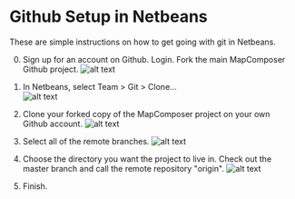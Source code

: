 # Github Setup in Netbeans

These are simple instructions on how to get going with git in Netbeans. 

0. Sign up for an account on Github. Login. Fork the main MapComposer Github project.
![alt text](https://raw.github.com/hallahan/MapComposer/master/docs/github-setup-img/0-fork.png)

1. In Netbeans, select Team > Git > Clone...<br/>
![alt text](https://raw.github.com/hallahan/MapComposer/master/docs/github-setup-img/1-clone.png)

2. Clone your forked copy of the MapComposer project on your own Github account.
![alt text](https://raw.github.com/hallahan/MapComposer/master/docs/github-setup-img/2-clone-dialog.png)

3. Select all of the remote branches.
![alt text](https://raw.github.com/hallahan/MapComposer/master/docs/github-setup-img/3-branch.png)

4. Choose the directory you want the project to live in. Check out the master branch and call the remote repository "origin".
![alt text](https://raw.github.com/hallahan/MapComposer/master/docs/github-setup-img/4-clone-dir.png)

5. Finish.
